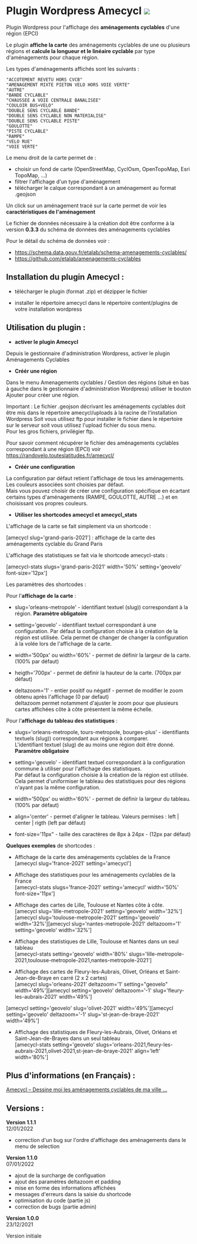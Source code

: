 
# Plugin Wordpress Amecycl [![](https://img.shields.io/badge/wordpress-5.8+-blue.svg)](https://www.wordpress.org/downloads/)

Plugin Wordpress pour l'affichage des **aménagements cyclables** d'une région (EPCI)

Le plugin **affiche la carte** des aménagements cyclables de une ou plusieurs régions et **calcule la longueur et le linéaire cyclable** par type d'aménagements pour chaque région. 

Les types d'aménagements affichés sont les suivants :  

	"ACCOTEMENT REVETU HORS CVCB"
	"AMENAGEMENT MIXTE PIETON VELO HORS VOIE VERTE"
	"AUTRE" 
	"BANDE CYCLABLE" 
	"CHAUSSEE A VOIE CENTRALE BANALISEE" 
	"COULOIR BUS+VELO" 
	"DOUBLE SENS CYCLABLE BANDE" 
	"DOUBLE SENS CYCLABLE NON MATERIALISE" 
	"DOUBLE SENS CYCLABLE PISTE" 
	"GOULOTTE" 
	"PISTE CYCLABLE" 
	"RAMPE" 
	"VELO RUE" 
	"VOIE VERTE" 


Le menu droit de la carte permet de :  

- choisir un fond de carte (OpenStreetMap, CyclOsm, OpenTopoMap, Esri TopoMap, ...)
- filtrer l'affichage d'un type d'aménagement
- télécharger le calque correspondant à un aménagement au format .geojson

Un click sur un aménagement tracé sur la carte permet de voir les **caractéristiques de l'aménagement**


Le fichier de données nécessaire à la création doit être conforme à la version **0.3.3** du schéma de données des aménagements cyclables 

Pour le détail du schéma de données voir : 
* https://schema.data.gouv.fr/etalab/schema-amenagements-cyclables/ 
* https://github.com/etalab/amenagements-cyclables


## Installation du plugin Amecycl :

- télécharger le plugin (format .zip) et dézipper le fichier

- installer le répertoire amecycl dans le répertoire content/plugins de votre installation wordpress


## Utilisation du plugin :

- **activer le plugin Amecycl**  

Depuis le gestionnaire d'administration Wordpress, activer le plugin Aménagements Cyclables  


- **Créér une région**  

Dans le menu Amenagements cyclables  / Gestion des régions (situé en bas à gauche dans le gestionnaire
d'administration Wordpress) utiliser le bouton Ajouter pour créer une région.  

Important : Le fichier .geojson décrivant les aménagements cyclables doit être mis dans le répertoire amecycl/uploads à la racine de l'installation Wordpress
Soit vous utilisez ftp pour installer le fichier dans le répertoire sur le serveur soit vous utilisez l'upload fichier du sous menu.  
Pour les gros fichiers, privilégier ftp.  

Pour savoir comment récupérer le fichier des aménagements cyclables correspondant à une région (EPCI) voir https://randovelo.touteslatitudes.fr/amecycl/


- **Créér une configuration**  

La configuration par défaut retient l'affichage de tous les aménagements. Les couleurs associées sont choisies par défaut.  
Mais vous pouvez choisir de créer une configuration spécifique en écartant certains types d'aménagements (RAMPE, GOULOTTE, AUTRE ...) et en choisissant vos propres couleurs.


- **Utiliser les shortcodes amecycl et amecycl_stats**  

L'affichage de la carte se fait simplement via un shortcode :  

[amecycl slug='grand-paris-2021'] : affichage de la carte des aménagements cyclable du Grand Paris


L'affichage des statistiques se fait via le shortcode amecycl-stats :  

[amecycl-stats slugs='grand-paris-2021' width='50%' setting='geovelo' font-size='12px']  


Les paramètres des shortcodes :  

Pour l'**affichage de la carte** :
- slug='orleans-metropole' - identifiant textuel (slug)) correspondant à la région. **Paramètre obligatoire**  

- setting='geovelo' - identifiant textuel correspondant à une configuration. Par défaut la configuration choisie à la création de la région est utilisée.
                      Cela permet de changer de changer la configuration à la volée lors de l'affichage de la carte.  
					  
- width='500px' ou width='60%' - permet de définir la largeur de la carte. (100% par défaut)  

- heigth='700px' - permet de définir la hauteur de la carte. (700px par défaut)  

- deltazoom='1' - entier positif ou négatif - permet de modifier le zoom obtenu après l'affichage (0 par defaut)  
                  deltazoom permet notamment d'ajuster le zoom pour que plusieurs cartes affichées côte à côte présentent la même échelle.  


Pour l'**affichage du tableau des statistiques** :  

- slugs='orleans-metropole, tours-metropole, bourges-plus' - identifiants textuels (slug)) correspondant aux régions à comparer.  
                                                             L'identifiant textuel (slug) de au moins une région doit être donné. **Paramètre obligatoire**  

- setting='geovelo' - identifiant textuel correspondant à la configuration commune à utiliser pour l'affichage des statistiques.  
                      Par défaut la configuration choisie à la création de la région est utilisée.  
                      Cela permet d'uniformiser le tableau des statistiques pour des régions n'ayant pas la même configuration. 

- width='500px' ou width='60%' - permet de définir la largeur du tableau. (100% par défaut) 

- align='center' - permet d'aligner le tableau. Valeurs permises : left | center | rigth  (left par défaut) 

- font-size='11px" - taille des caractères de 8px à 24px - (12px par défaut)  
															 
															 
**Quelques exemples** de shortcodes : 

- Affichage de la carte des aménagements cyclables de la France  
[amecycl slug='france-2021' setting='amecycl']  

- Affichage des statistiques pour les aménagements cyclables de la France  
[amecycl-stats slugs='france-2021' setting='amecycl' width='50%' font-size='11px']  


- Affichage des cartes de Lille, Toulouse et Nantes côte à côte.  
[amecycl slug='lille-metropole-2021' setting='geovelo' width='32%'][amecycl slug='toulouse-metropole-2021' setting='geovelo' width='32%'][amecycl slug='nantes-metropole-2021' deltazoom='1' setting='geovelo' width='32%']  

- Affichage des statistiques de Lille, Toulouse et Nantes dans un seul tableau  
[amecycl-stats setting='geovelo' width='80%' slugs='lille-metropole-2021,toulouse-metropole-2021,nantes-metropole-2021']  


- Affichage des cartes de Fleury-les-Aubrais, Olivet, Orléans et Saint-Jean-de-Braye en carré (2 x 2 cartes)  
[amecycl slug='orleans-2021' deltazoom='1' setting="geovelo" width='49%'][amecycl setting='geovelo' deltazoom='-1' slug='fleury-les-aubrais-2021' width='49%']  

[amecycl setting='geovelo' slug='olivet-2021' width='49%'][amecycl setting='geovelo'  deltazoom='-1' slug='st-jean-de-braye-2021' width='49%']  

- Affichage des statistiques de Fleury-les-Aubrais, Olivet, Orléans et Saint-Jean-de-Brayes dans un seul tableau  
[amecycl-stats setting='geovelo' slugs='orleans-2021,fleury-les-aubrais-2021,olivet-2021,st-jean-de-braye-2021' align='left' width='80%']  


## Plus d'informations (en Français) : 

[Amecycl – Dessine moi les aménagements cyclables de ma ville … ](https://randovelo.touteslatitudes.fr/amecycl/)


## Versions : 

**Version 1.1.1**  
12/01/2022 

- correction d'un bug sur l'ordre d'affichage des aménagements dans le menu de selection 


**Version 1.1.0**  
07/01/2022  

- ajout de la surcharge de configuation 
- ajout des paramètres deltazoom et padding 
- mise en forme des informations affichées 
- messages d'erreurs dans la saisie du shortcode 
- optimisation du code (partie js) 
- correction de bugs (partie admin)  


**Version 1.0.0**  
23/12/2021  

Version initiale 